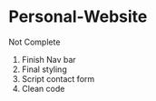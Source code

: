 # Personal-Website

Not Complete

1. Finish Nav bar
2. Final styling
3. Script contact form
4. Clean code
